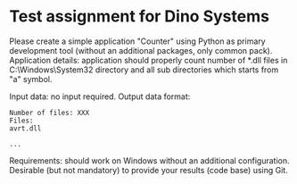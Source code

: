 # Test assignment for Dino Systems

Please create a simple application "Counter" using Python as primary development tool 
(without an additional packages, only common pack). Application details: application 
should properly count number of *.dll files in C:\Windows\System32 directory and all 
sub directories which starts from "a" symbol. 

Input data: no input required. 
Output data format:
```
Number of files: XXX
Files:
avrt.dll

...
```
Requirements: should work on Windows without an additional configuration.
Desirable (but not mandatory) to provide your results (code base) using Git.
